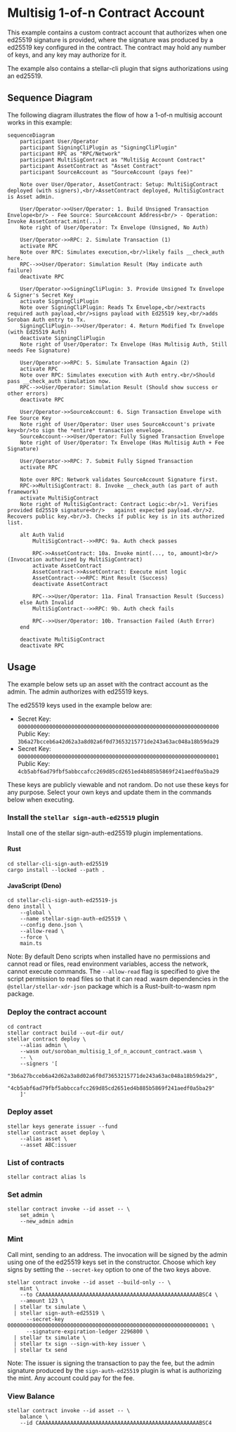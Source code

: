 # Multisig 1-of-n Contract Account

This example contains a custom contract account that authorizes when one ed25519 signature is provided, where the signature was produced by a ed25519 key configured in the contract. The contract may hold any number of keys, and any key may authorize for it.

The example also contains a stellar-cli plugin that signs authorizations using an ed25519.

## Sequence Diagram

The following diagram illustrates the flow of how a 1-of-n multisig account works in this example:

```mermaid
sequenceDiagram
    participant User/Operator
    participant SigningCliPlugin as "SigningCliPlugin"
    participant RPC as "RPC/Network"
    participant MultiSigContract as "MultiSig Account Contract"
    participant AssetContract as "Asset Contract"
    participant SourceAccount as "SourceAccount (pays fee)"

    Note over User/Operator, AssetContract: Setup: MultiSigContract deployed (with signers),<br/>AssetContract deployed, MultiSigContract is Asset admin.

    User/Operator->>User/Operator: 1. Build Unsigned Transaction Envelope<br/> - Fee Source: SourceAccount Address<br/> - Operation: Invoke AssetContract.mint(...)
    Note right of User/Operator: Tx Envelope (Unsigned, No Auth)

    User/Operator->>RPC: 2. Simulate Transaction (1)
    activate RPC
    Note over RPC: Simulates execution,<br/>likely fails __check_auth here.
    RPC-->>User/Operator: Simulation Result (May indicate auth failure)
    deactivate RPC

    User/Operator->>SigningCliPlugin: 3. Provide Unsigned Tx Envelope & Signer's Secret Key
    activate SigningCliPlugin
    Note over SigningCliPlugin: Reads Tx Envelope,<br/>extracts required auth payload,<br/>signs payload with Ed25519 key,<br/>adds Soroban Auth entry to Tx.
    SigningCliPlugin-->>User/Operator: 4. Return Modified Tx Envelope (with Ed25519 Auth)
    deactivate SigningCliPlugin
    Note right of User/Operator: Tx Envelope (Has Multisig Auth, Still needs Fee Signature)

    User/Operator->>RPC: 5. Simulate Transaction Again (2)
    activate RPC
    Note over RPC: Simulates execution with Auth entry.<br/>Should pass __check_auth simulation now.
    RPC-->>User/Operator: Simulation Result (Should show success or other errors)
    deactivate RPC

    User/Operator->>SourceAccount: 6. Sign Transaction Envelope with Fee Source Key
    Note right of User/Operator: User uses SourceAccount's private key<br/>to sign the *entire* transaction envelope.
    SourceAccount-->>User/Operator: Fully Signed Transaction Envelope
    Note right of User/Operator: Tx Envelope (Has Multisig Auth + Fee Signature)

    User/Operator->>RPC: 7. Submit Fully Signed Transaction
    activate RPC

    Note over RPC: Network validates SourceAccount Signature first.
    RPC->>MultiSigContract: 8. Invoke __check_auth (as part of auth framework)
    activate MultiSigContract
    Note right of MultiSigContract: Contract Logic:<br/>1. Verifies provided Ed25519 signature<br/>   against expected payload.<br/>2. Recovers public key.<br/>3. Checks if public key is in its authorized list.

    alt Auth Valid
        MultiSigContract-->>RPC: 9a. Auth check passes
        
        RPC->>AssetContract: 10a. Invoke mint(..., to, amount)<br/>(Invocation authorized by MultiSigContract)
        activate AssetContract
        AssetContract->>AssetContract: Execute mint logic
        AssetContract-->>RPC: Mint Result (Success)
        deactivate AssetContract
        
        RPC-->>User/Operator: 11a. Final Transaction Result (Success)
    else Auth Invalid
        MultiSigContract-->>RPC: 9b. Auth check fails
        
        RPC-->>User/Operator: 10b. Transaction Failed (Auth Error)
    end
    
    deactivate MultiSigContract
    deactivate RPC
```

## Usage

The example below sets up an asset with the contract account as the admin. The admin authorizes with ed25519 keys.

The ed25519 keys used in the example below are:

- Secret Key: `0000000000000000000000000000000000000000000000000000000000000000`  
  Public Key: `3b6a27bcceb6a42d62a3a8d02a6f0d73653215771de243a63ac048a18b59da29`
- Secret Key: `0000000000000000000000000000000000000000000000000000000000000001`  
  Public Key: `4cb5abf6ad79fbf5abbccafcc269d85cd2651ed4b885b5869f241aedf0a5ba29`

These keys are publicly viewable and not random. Do not use these keys for any purpose. Select your own keys and update them in the commands below when executing.

### Install the `stellar sign-auth-ed25519` plugin

Install one of the stellar sign-auth-ed25519 plugin implementations.

#### Rust

```
cd stellar-cli-sign-auth-ed25519
cargo install --locked --path .
```

#### JavaScript (Deno)

```
cd stellar-cli-sign-auth-ed25519-js
deno install \
    --global \
    --name stellar-sign-auth-ed25519 \
    --config deno.json \
    --allow-read \
    --force \
    main.ts
```

Note: By default Deno scripts when installed have no permissions and cannot read or files, read environment variables, access the network, cannot execute commands. The `--allow-read` flag is specified to give the script permission to read files so that it can read .wasm dependencies in the `@stellar/stellar-xdr-json` package which is a Rust-built-to-wasm npm package.

### Deploy the contract account

```
cd contract
stellar contract build --out-dir out/
stellar contract deploy \
    --alias admin \
    --wasm out/soroban_multisig_1_of_n_account_contract.wasm \
    -- \
    --signers '[
      "3b6a27bcceb6a42d62a3a8d02a6f0d73653215771de243a63ac048a18b59da29",
      "4cb5abf6ad79fbf5abbccafcc269d85cd2651ed4b885b5869f241aedf0a5ba29"
    ]'
```

### Deploy asset

```
stellar keys generate issuer --fund
stellar contract asset deploy \
    --alias asset \
    --asset ABC:issuer
```

### List of contracts

```
stellar contract alias ls
```

### Set admin

```
stellar contract invoke --id asset -- \
    set_admin \
    --new_admin admin
```

### Mint

Call mint, sending to an address. The invocation will be signed by the admin using one of the ed25519 keys set in the constructor. Choose which key signs by setting the `--secret-key` option to one of the two keys above.

```
stellar contract invoke --id asset --build-only -- \
    mint \
    --to CAAAAAAAAAAAAAAAAAAAAAAAAAAAAAAAAAAAAAAAAAAAAAAAAAAABSC4 \
    --amount 123 \
  | stellar tx simulate \
  | stellar sign-auth-ed25519 \
      --secret-key 0000000000000000000000000000000000000000000000000000000000000001 \
      --signature-expiration-ledger 2296800 \
  | stellar tx simulate \
  | stellar tx sign --sign-with-key issuer \
  | stellar tx send
```

Note: The issuer is signing the transaction to pay the fee, but the admin signature produced by the `sign-auth-ed25519` plugin is what is authorizing the mint. Any account could pay for the fee.

### View Balance

```
stellar contract invoke --id asset -- \
    balance \
    --id CAAAAAAAAAAAAAAAAAAAAAAAAAAAAAAAAAAAAAAAAAAAAAAAAAAABSC4
```
